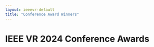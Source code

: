 ```yaml
---
layout: ieeevr-default
title: "Conference Award Winners"
---
```


<h1>IEEE VR 2024 Conference Awards</h1>

